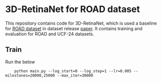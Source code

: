 # 3D-RetinaNet for ROAD dataset
This repository contains code for 3D-RetinaNet, which is used a baseline for [ROAD dataset](https://github.com/gurkirt/road-dataset) in dataset release [paper](). It contains training and evaluation for ROAD and UCF-24 datasets. 


## Train 
Run the below

```
    python main.py --log_start=0 --log_step=1 --lr=0.005 --milestones=20000,25000 --max_iter=30000
```


